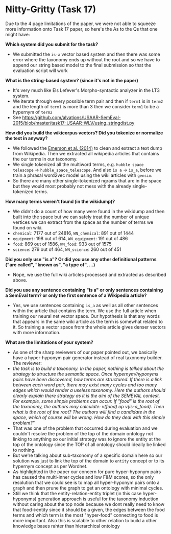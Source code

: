 
Nitty-Gritty (Task 17)
=====
Due to the 4 page limitations of the paper, we were not able to squeeze more information onto Task 17 paper, so here's the As to the Qs that one might have:

**Which system did you submit for the task?**
- We submitted the `is-a` vector based system and then there was some error where the taxonomy ends up without the root and so we have to append our string based model to the final submission so that the evaluation script will work

**What is the string-based system? (since it's not in the paper)**
- It's very much like Els Lefever's Morpho-syntactic analyzer in the LT3 system. 
- We iterate through every possible term pair and then if `term1` is in `term2` and the length of `term1` is more than 3 then we consider `term1` to be a hypernym of `term2`
- See https://github.com/alvations/USAAR-SemEval-2015/blob/master/task17-USAAR-WLV/using_stringdist.py

**How did you build the wikicorpus vectors? Did you tokenize or normalize the text in anyway?**
- We followed the [Emerson et al. (2014)](https://github.com/alvations/SeedLing) to clean and extract a text dump from Wikipedia. Then we extracted all wikipedia articles that contains the our terms in our taxonomy. 
- We single tokenized all the multiword terms, e.g. `hubble space telescope` -> `hubble_space_telescope`. And also `is a` -> `is_a`, before we train a phrasal word2vec model using the wiki articles with `gensim`. 
- So there are many other single-tokenized ngrams that are in the space but they would most probably not mess with the already single-tokenized terms. 

**How many terms weren't found (in the wikidump)?**
- We didn't do a count of how many were found in the wikidump and then built into the space but we can safely treat the number of unique vertices we can extract from the space as the number of terms we found on wiki. 
 - `chemical`: 7177 out of 24816, `WN_chemical`: 891 out of 1444
 - `equipment`: 198 out of 614, `WN_equipment`: 191 out of 486
 - `food`: 869 out of 1586, `WN_food`: 933 out of 1575
 - `science`: 279 out of 464, `WN_science`: 260 out of 451

**Did you only use "is a"? Or did you use any other definitional patterns ("are called", "known as", "a type of", ...)**
- Nope, we use the full wiki articles processed and extracted as described above.

**Did you use any sentence containing "is a" or only sentences containing a SemEval term? or only the first sentence of a Wikipedia article?**
- Yes, we use sentences containing `is_a` as well as all other sentences within the article that contains the term. We use the full article when training our neural net vector space. Our hypothesis is that any words that appears in the same wiki article as the term is somewhat related to it. So training a vector space from the whole article gives denser vectors with more information.

**What are the limitations of your system?**
- As one of the sharp reviewers of our paper pointed out, we basically have a hyper-hyponym pair generator instead of real taxonomy builder. The reviewer:
 - *the task is to build a taxonomy. In the paper, nothing is talked about the strategy to structure the semantic space. Once hypernym/hyponyms pairs have been discovered, how terms are structured. If there is a link between each word pair, there may exist many cycles and too many edges which would render a useless taxonomy. Here the authors should clearly explain there strategy as it is the aim of the SEMEVAL contest. For example, some simple problems can occur. If "food" is the root of the taxonomy, the authors may calculate: v(food) op v(is-a_food). Then what is the root of the root? The authors will find a candidate in the space, which of course will be wrong. How do they deal with this simple problem?"*
- That was one of the problem that occurred during evaluation and we couldn't resolve the problem of the top of the domain ontology not linking to anything so our initial strategy was to ignore the entity at the top of the ontology since the TOP of all ontology should ideally be linked to nothing.
- But we're talking about sub-taxonomy of a specific domain here so our solution was just to link the top of the domain to `entity` concept or to its hypernym concept as per Wordnet.
- As highlighted in the paper our concern for pure hyper-hyponym pairs has caused the multi-inner cycles and low F&M scores, so the only resolution that we could see is to map all hyper-hyponym pairs onto a graph and then prune the graph to get an ontology with minimal cycles. 
- Still we think that the entity-relation-entity triplet (in this case hyper-hyponyms) generation approach is useful for the taxonomy induction without caring about the top node because we dont really need to know that food->entity since it should be a given, the edges between the food terms and which term is the most "hyper-food" connecting to food is more important. Also this is scalable to other relation to build a other knowledge bases rahter than hierarchical ontology
 
 

